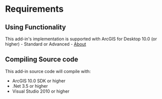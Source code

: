 # Requirements #
## Using Functionality ##
This add-in's implementation is supported with ArcGIS for Desktop 10.0 (or higher) - Standard or Advanced - [About](http://www.esri.com/software/arcgis/arcgis-for-desktop)

## Compiling Source code ##
This add-in source code will compile with:

- ArcGIS 10.0 SDK or higher
- .Net 3.5 or higher
- Visual Studio 2010 or higher
